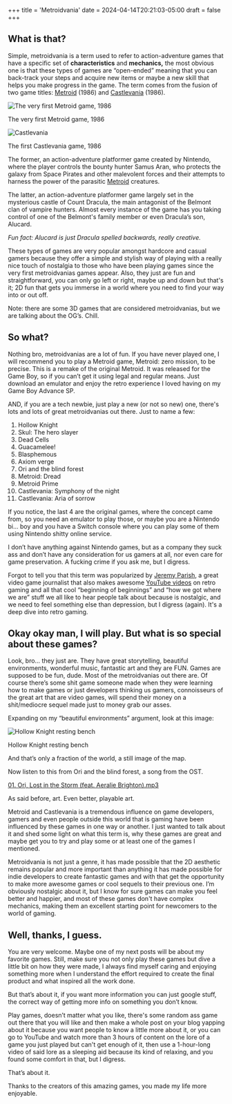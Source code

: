 +++
title = 'Metroidvania'
date = 2024-04-14T20:21:03-05:00
draft = false
+++

## What is that?

Simple, metroidvania is a term used to refer to action-adventure games that have a specific set of **characteristics** and **mechanics,** the most obvious one is that these types of games are “open-ended” meaning that you can back-track your steps and acquire new items or maybe a new skill that helps you make progress in the game. The term comes from the fusion of two game titles: [Metroid](https://www.metroidwiki.org/wiki/Main_Page) (1986) and [Castlevania](https://castlevania.neoseeker.com/wiki/Main_Page) (1986). 

![The very first Metroid game, 1986](/metroidnes.png)

The very first Metroid game, 1986

![Castlevania](/castlevanianes.png)

The first Castlevania game, 1986

The former, an action-adventure platformer game created by Nintendo, where the  player controls the bounty hunter Samus Aran, who protects the galaxy from Space Pirates and other malevolent forces and their attempts to harness the power of the parasitic [Metroid](https://www.metroidwiki.org/wiki/Metroid_(species)) creatures.

The latter, an action-adventure platformer game largely set in the mysterious castle of Count Dracula, the main antagonist of the Belmont clan of vampire hunters. Almost every instance of the game has you taking control of one of the Belmont's family member or even Dracula’s son, Alucard. 

*Fun fact: Alucard is just Dracula spelled backwards, really creative.*

These types of games are very popular amongst hardcore and casual gamers because they offer a simple and stylish way of playing with a really nice touch of nostalgia to those who have been playing games since the very first metroidvanias games appear. Also, they just are fun and straightforward, you can only go left or right, maybe up and down but that's it; 2D fun that gets you immerse in a world where you need to find your way into or out off. 

Note: there are some 3D games that are considered metroidvanias, but we are talking about the OG’s. Chill.

## So what?

Nothing bro, metroidvanias are a lot of fun. If you have never played one, I will recommend you to play a Metroid game, Metroid: zero mission, to be precise. This is a remake of the original Metroid. It was released for the Game Boy, so if you can’t get it using legal and regular means. Just download an emulator and enjoy the retro experience I loved having on my Game Boy Advance SP.

AND, if you are a tech newbie, just play a new (or not so new) one, there's lots and lots of great metroidvanias out there. Just to name a few: 

1. Hollow Knight
2. Skul: The hero slayer
3. Dead Cells
4. Guacamelee!
5. Blasphemous
6. Axiom verge
7. Ori and the blind forest 
8. Metroid: Dread
9. Metroid Prime
10. Castlevania: Symphony of the night 
11. Castlevania: Aria of sorrow

If you notice, the last 4 are the original games, where the concept came from, so you need an emulator to play those, or maybe you are a Nintendo bi… boy and you have a Switch console where you can play some of  them using Nintendo shitty online service. 

I don’t have anything against Nintendo games, but as a company they suck ass and don’t have any consideration for us gamers at all, nor even care for game preservation. A fucking crime if you ask me, but I digress.

Forgot to tell you that this term was popularized by [Jeremy Parish](https://bsky.app/profile/jparish.bsky.social), a great video game journalist that also makes awesome [YouTube videos](https://www.youtube.com/channel/UCrIttXi0WgLXHI1poCk0D6g) on retro gaming and all that cool “beginning of beginnings” and “how we got where we are” stuff we all like to hear people talk about because is nostalgic, and we need to feel something else than depression, but I digress (again). It's a deep dive into retro gaming. 

## Okay okay man, I will play. But what is so special about these games?

Look, bro… they just are. They have great storytelling, beautiful environments, wonderful music, fantastic art and they are FUN. Games are supposed to be fun, dude. Most of the metroidvanias out there are. Of course there’s some shit game someone made when they were learning how to make games or just developers thinking us gamers, connoisseurs of the great art that are video games, will spend their money on a shit/mediocre sequel made just to money grab our asses.

Expanding on my “beautiful environments” argument, look at this image:

![Hollow Knight resting bench](/restingbench.png)

Hollow Knight resting bench

And that’s only a fraction of the world, a still image of the map.

Now listen to this from Ori and the blind forest, a song from the OST.

[01. Ori, Lost in the Storm (feat. Aeralie Brighton).mp3](/01._Ori_Lost_in_the_Storm_(feat._Aeralie_Brighton).mp3)

As said before, art. Even better, playable art.

Metroid and Castlevania is a tremendous influence on game developers, gamers and even people outside this world that is gaming have been influenced by these games in one way or another. I just wanted to talk about it and shed some light on what this term is, why these games are great and maybe get you to try and play some or at least one of the games I mentioned. 

Metroidvania is not just a genre, it has made possible that the 2D aesthetic remains popular and more important than anything it has made possible for indie developers to create fantastic games and with that get the opportunity to make more awesome games or cool sequels to their previous one. I’m obviously nostalgic about it, but I know for sure games can make you feel better and happier, and most of these games don't have complex mechanics, making them an excellent starting point for newcomers to the world of gaming.

## Well, thanks, I guess.

You are very welcome. Maybe one of my next posts will be about my favorite games. Still, make sure you not only play these games but dive a little bit on how they were made, I always find myself caring and enjoying something more when I understand the effort required to create the final product and what inspired all the work done.

But that’s about it, if you want more information you can just google stuff, the correct way of getting more info on something you don’t know. 

Play games, doesn’t matter what you like, there's some random ass game out there that you will like and then make a whole post on your blog yapping about it because you want people to know a little more about it, or you can go to YouTube and watch more than 3 hours of content on the lore of a game you just played but can't get enough of it, then use a 1-hour-long video of said lore as a sleeping aid because its kind of relaxing, and you found some comfort in that, but I digress.

That’s about it. 

Thanks to the creators of this amazing games, you made my life more enjoyable.
